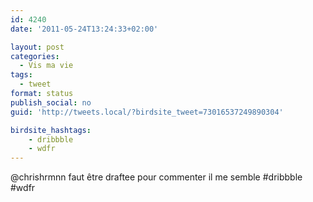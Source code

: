 ```yaml
---
id: 4240
date: '2011-05-24T13:24:33+02:00'

layout: post
categories:
  - Vis ma vie
tags:
  - tweet
format: status
publish_social: no
guid: 'http://tweets.local/?birdsite_tweet=73016537249890304'

birdsite_hashtags:
    - dribbble
    - wdfr
---
```


@chrishrmnn faut être draftee pour commenter il me semble #dribbble #wdfr
